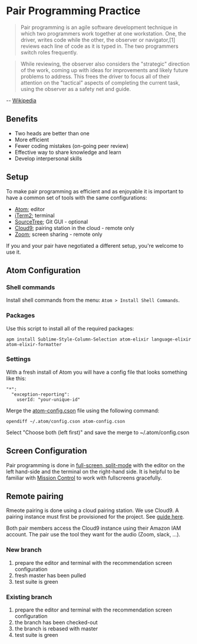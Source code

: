 # Pair Programming Practice

> Pair programming is an agile software development technique in which two programmers work together at one workstation. One, the driver, writes code while the other, the observer or navigator,[1] reviews each line of code as it is typed in. The two programmers switch roles frequently.

> While reviewing, the observer also considers the "strategic" direction of the work, coming up with ideas for improvements and likely future problems to address. This frees the driver to focus all of their attention on the "tactical" aspects of completing the current task, using the observer as a safety net and guide.

-- [Wikipedia](https://en.wikipedia.org/wiki/Pair_programming)

## Benefits

- Two heads are better than one
- More efficient
- Fewer coding mistakes (on-going peer review)
- Effective way to share knowledge and learn
- Develop interpersonal skills

## Setup

To make pair programming as efficient and as enjoyable it is important to have a
common set of tools with the same configurations:

- [Atom](https://atom.io/); editor
- [iTerm2](https://www.iterm2.com/); terminal
- [SourceTree](https://www.sourcetreeapp.com/); Git GUI - optional
- [Cloud9](https://aws.amazon.com/fr/cloud9/); pairing station in the cloud - remote only
- [Zoom](https://zoom.us/); screen sharing - remote only

If you and your pair have negotiated a different setup, you're welcome to use it.

## Atom Configuration

### Shell commands

Install shell commands from the menu: `Atom > Install Shell Commands`.

### Packages

Use this script to install all of the required packages:

```
apm install Sublime-Style-Column-Selection atom-elixir language-elixir atom-elixir-formatter
```

### Settings

With a fresh install of Atom you will have a config file that looks something like this:

```
"*":
  "exception-reporting":
    userId: "your-unique-id"
```

Merge the [atom-config.cson](./atom-config.cson) file using the following command:

`opendiff ~/.atom/config.cson atom-config.cson`

Select "Choose both (left first)" and save the merge to ~/.atom/config.cson

## Screen Configuration

Pair programming is done in [full-screen, split-mode](https://support.apple.com/en-ca/HT204948) with
the editor on the left hand-side and the terminal on the right-hand side. It is helpful to be
familiar with [Mission Control](https://support.apple.com/en-ca/HT204100) to work with fullscreens
gracefully.

## Remote pairing

Rmeote pairing is done using a cloud pairing station. We use Cloud9. A pairing instance
must first be provisioned for the project. See [guide here](https://github.com/civilcode/cloud9-bootstrap).

Both pair members access the Cloud9 instance using their Amazon IAM account. The pair use
the tool they want for the audio (Zoom, slack, ...).


### New branch

1. prepare the editor and terminal with the recommendation screen configuration
2. fresh master has been pulled
3. test suite is green

### Existing branch

1. prepare the editor and terminal with the recommendation screen configuration
2. the branch has been checked-out
3. the branch is rebased with master
4. test suite is green

